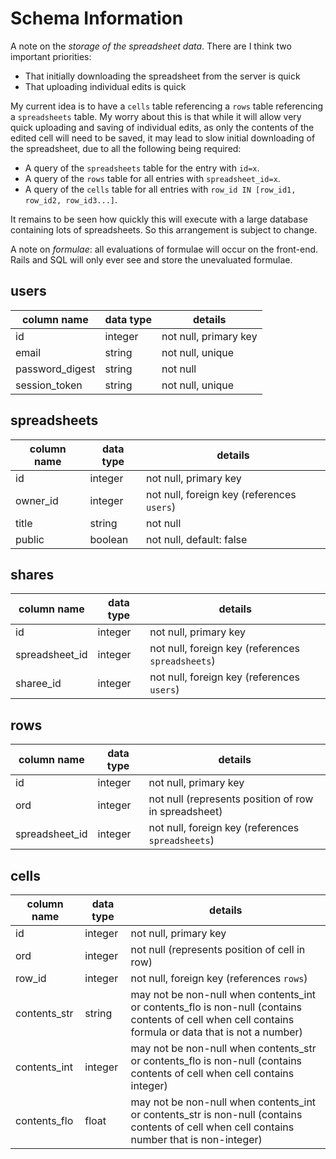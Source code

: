 # Schema Information

A note on the *storage of the spreadsheet data*. There are I think two important priorities:

- That initially downloading the spreadsheet from the server is quick
- That uploading individual edits is quick

My current idea is to have a `cells` table referencing a `rows` table referencing a `spreadsheets` table. My worry about this is that while it will allow very quick uploading and saving of individual edits, as only the contents of the edited cell will need to be saved, it may lead to slow initial downloading of the spreadsheet, due to all the following being required:

- A query of the `spreadsheets` table for the entry with `id=x`.
- A query of the `rows` table for all entries with `spreadsheet_id=x`.
- A query of the `cells` table for all entries with `row_id IN [row_id1, row_id2, row_id3...]`.

It remains to be seen how quickly this will execute with a large database containing lots of spreadsheets. So this arrangement is subject to change.

A note on *formulae*: all evaluations of formulae will occur on the front-end. Rails and SQL will only ever see and store the unevaluated formulae.

## users
column name     | data type | details
----------------|-----------|-----------------------
id              | integer   | not null, primary key
email           | string    | not null, unique
password_digest | string    | not null
session_token   | string    | not null, unique

## spreadsheets
column name | data type | details
------------|-----------|-----------------------
id          | integer   | not null, primary key
owner_id    | integer   | not null, foreign key (references `users`)
title       | string    | not null
public      | boolean   | not null, default: false

## shares
column name    | data type | details
---------------|-----------|-----------------------
id             | integer   | not null, primary key
spreadsheet_id | integer   | not null, foreign key (references `spreadsheets`)
sharee_id      | integer   | not null, foreign key (references `users`)

## rows
column name    | data type | details
---------------|-----------|-----------------------
id             | integer   | not null, primary key
ord            | integer   | not null (represents position of row in spreadsheet)
spreadsheet_id | integer   | not null, foreign key (references `spreadsheets`)

## cells
column name    | data type | details
---------------|-----------|-----------------------
id             | integer   | not null, primary key
ord            | integer   | not null (represents position of cell in row)
row_id         | integer   | not null, foreign key (references `rows`)
contents_str   | string    | may not be non-null when contents_int or contents_flo is non-null (contains contents of cell when cell contains formula or data that is not a number)
contents_int   | integer   | may not be non-null when contents_str or contents_flo is non-null (contains contents of cell when cell contains integer)
contents_flo   | float     | may not be non-null when contents_int or contents_str is non-null (contains contents of cell when cell contains number that is non-integer)
